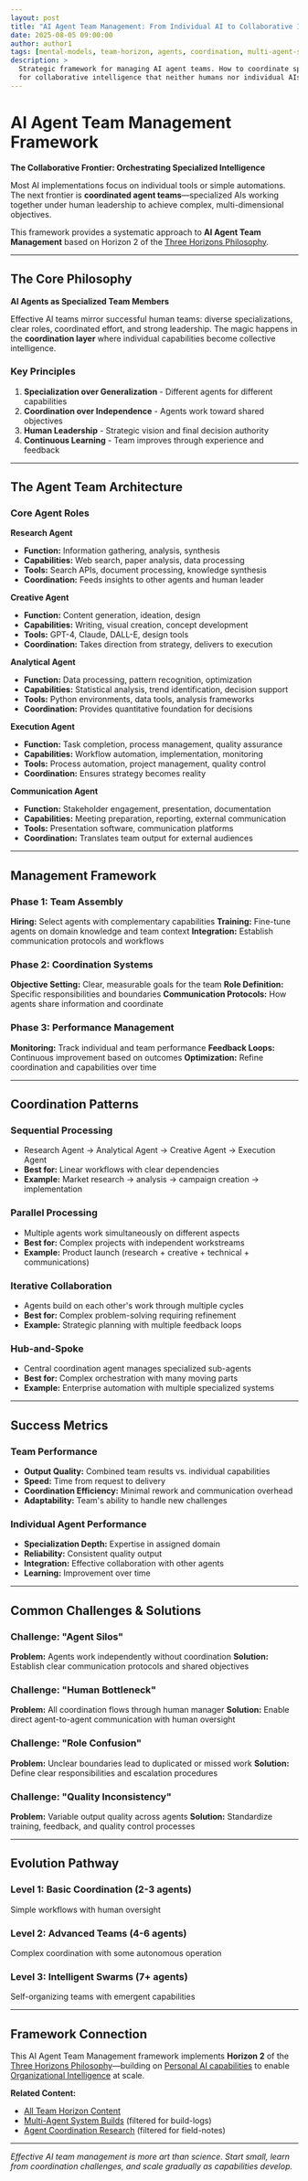 ```yaml
---
layout: post
title: "AI Agent Team Management: From Individual AI to Collaborative Intelligence"
date: 2025-08-05 09:00:00
author: author1
tags: [mental-models, team-horizon, agents, coordination, multi-agent-systems]
description: >
  Strategic framework for managing AI agent teams. How to coordinate specialized AI agents 
  for collaborative intelligence that neither humans nor individual AIs could achieve alone.
---
```


# AI Agent Team Management Framework

**The Collaborative Frontier: Orchestrating Specialized Intelligence**

Most AI implementations focus on individual tools or simple automations. The next frontier is **coordinated agent teams**—specialized AIs working together under human leadership to achieve complex, multi-dimensional objectives.

This framework provides a systematic approach to **AI Agent Team Management** based on Horizon 2 of the [Three Horizons Philosophy](/three-horizons/).

---

## The Core Philosophy

**AI Agents as Specialized Team Members**

Effective AI teams mirror successful human teams: diverse specializations, clear roles, coordinated effort, and strong leadership. The magic happens in the **coordination layer** where individual capabilities become collective intelligence.

### Key Principles

1. **Specialization over Generalization** - Different agents for different capabilities
2. **Coordination over Independence** - Agents work toward shared objectives
3. **Human Leadership** - Strategic vision and final decision authority
4. **Continuous Learning** - Team improves through experience and feedback

---

## The Agent Team Architecture

### Core Agent Roles

**Research Agent**
- **Function:** Information gathering, analysis, synthesis
- **Capabilities:** Web search, paper analysis, data processing
- **Tools:** Search APIs, document processing, knowledge synthesis
- **Coordination:** Feeds insights to other agents and human leader

**Creative Agent**  
- **Function:** Content generation, ideation, design
- **Capabilities:** Writing, visual creation, concept development
- **Tools:** GPT-4, Claude, DALL-E, design tools
- **Coordination:** Takes direction from strategy, delivers to execution

**Analytical Agent**
- **Function:** Data processing, pattern recognition, optimization
- **Capabilities:** Statistical analysis, trend identification, decision support
- **Tools:** Python environments, data tools, analysis frameworks
- **Coordination:** Provides quantitative foundation for decisions

**Execution Agent**
- **Function:** Task completion, process management, quality assurance
- **Capabilities:** Workflow automation, implementation, monitoring
- **Tools:** Process automation, project management, quality control
- **Coordination:** Ensures strategy becomes reality

**Communication Agent**
- **Function:** Stakeholder engagement, presentation, documentation
- **Capabilities:** Meeting preparation, reporting, external communication
- **Tools:** Presentation software, communication platforms
- **Coordination:** Translates team output for external audiences

---

## Management Framework

### Phase 1: Team Assembly
**Hiring:** Select agents with complementary capabilities
**Training:** Fine-tune agents on domain knowledge and team context
**Integration:** Establish communication protocols and workflows

### Phase 2: Coordination Systems
**Objective Setting:** Clear, measurable goals for the team
**Role Definition:** Specific responsibilities and boundaries
**Communication Protocols:** How agents share information and coordinate

### Phase 3: Performance Management
**Monitoring:** Track individual and team performance
**Feedback Loops:** Continuous improvement based on outcomes
**Optimization:** Refine coordination and capabilities over time

---

## Coordination Patterns

### Sequential Processing
- Research Agent → Analytical Agent → Creative Agent → Execution Agent
- **Best for:** Linear workflows with clear dependencies
- **Example:** Market research → analysis → campaign creation → implementation

### Parallel Processing
- Multiple agents work simultaneously on different aspects
- **Best for:** Complex projects with independent workstreams  
- **Example:** Product launch (research + creative + technical + communications)

### Iterative Collaboration
- Agents build on each other's work through multiple cycles
- **Best for:** Complex problem-solving requiring refinement
- **Example:** Strategic planning with multiple feedback loops

### Hub-and-Spoke
- Central coordination agent manages specialized sub-agents
- **Best for:** Complex orchestration with many moving parts
- **Example:** Enterprise automation with multiple specialized systems

---

## Success Metrics

### Team Performance
- **Output Quality:** Combined team results vs. individual capabilities
- **Speed:** Time from request to delivery
- **Coordination Efficiency:** Minimal rework and communication overhead
- **Adaptability:** Team's ability to handle new challenges

### Individual Agent Performance  
- **Specialization Depth:** Expertise in assigned domain
- **Reliability:** Consistent quality output
- **Integration:** Effective collaboration with other agents
- **Learning:** Improvement over time

---

## Common Challenges & Solutions

### Challenge: "Agent Silos"
**Problem:** Agents work independently without coordination
**Solution:** Establish clear communication protocols and shared objectives

### Challenge: "Human Bottleneck"
**Problem:** All coordination flows through human manager
**Solution:** Enable direct agent-to-agent communication with human oversight

### Challenge: "Role Confusion"
**Problem:** Unclear boundaries lead to duplicated or missed work
**Solution:** Define clear responsibilities and escalation procedures

### Challenge: "Quality Inconsistency"
**Problem:** Variable output quality across agents
**Solution:** Standardize training, feedback, and quality control processes

---

## Evolution Pathway

### Level 1: Basic Coordination (2-3 agents)
Simple workflows with human oversight

### Level 2: Advanced Teams (4-6 agents)  
Complex coordination with some autonomous operation

### Level 3: Intelligent Swarms (7+ agents)
Self-organizing teams with emergent capabilities

---

## Framework Connection

This AI Agent Team Management framework implements **Horizon 2** of the [Three Horizons Philosophy](/three-horizons/)—building on [Personal AI capabilities](/tag-personal-horizon/) to enable [Organizational Intelligence](/tag-org-horizon/) at scale.

**Related Content:**
- [All Team Horizon Content](/tag-team-horizon/)
- [Multi-Agent System Builds](/tag-team-horizon/) (filtered for build-logs)
- [Agent Coordination Research](/tag-team-horizon/) (filtered for field-notes)

---

*Effective AI team management is more art than science. Start small, learn from coordination challenges, and scale gradually as capabilities develop.*